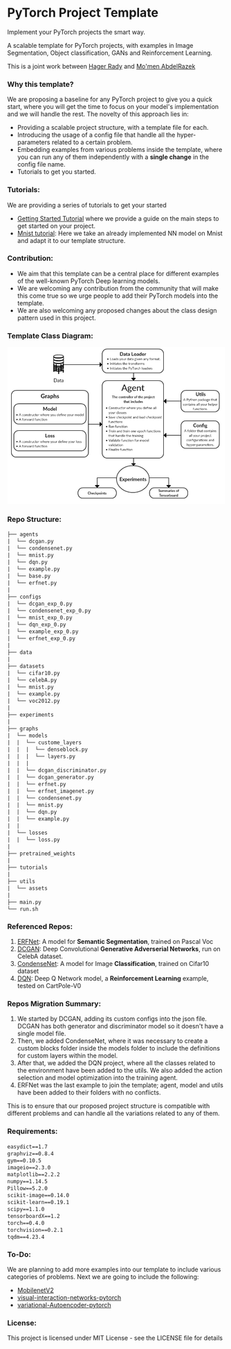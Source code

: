 # PyTorch Project Template

Implement your PyTorch projects the smart way.

A scalable template for PyTorch projects, with examples in Image Segmentation, Object classification, GANs and Reinforcement Learning.

This is a joint work between [Hager Rady](https://github.com/hagerrady13/) and [Mo'men AbdelRazek](https://github.com/moemen95)

### Why this template?

We are proposing a baseline for any PyTorch project to give you a quick start, where you will get the time to focus on your model's implementation and we will handle the rest. The novelty of this approach lies in:
- Providing a scalable project structure, with a template file for each.
- Introducing the usage of a config file that handle all the hyper-parameters related to a certain problem.
- Embedding examples from various problems inside the template, where you can run any of them independently with a **single change** in the config file name.
- Tutorials to get you started.

### Tutorials:
We are providing a series of tutorials to get your started

* [Getting Started Tutorial](https://github.com/moemen95/PyTorch-Project-Template/blob/master/tutorials/getStarted_tutorial.md) where we provide a guide on the main steps to get started on your project.
* [Mnist tutorial](https://github.com/moemen95/PyTorch-Project-Template/blob/master/tutorials/mnist_tutorial.md): Here we take an already implemented NN model on Mnist and adapt it to our template structure.

### Contribution:
* We aim that this template can be a central place for different examples of the well-known PyTorch Deep learning models.
* We are welcoming any contribution from the community that will make this come true so we urge people to add their PyTorch models into the template.
* We are also welcoming any proposed changes about the class design pattern used in this project.

### Template Class Diagram:
![alt text](utils/assets/class_diagram.png)

### Repo Structure:
```
├── agents
|  └── dcgan.py
|  └── condensenet.py
|  └── mnist.py
|  └── dqn.py
|  └── example.py
|  └── base.py
|  └── erfnet.py
|
├── configs
|  └── dcgan_exp_0.py
|  └── condensenet_exp_0.py
|  └── mnist_exp_0.py
|  └── dqn_exp_0.py
|  └── example_exp_0.py
|  └── erfnet_exp_0.py
|
├── data
|
├── datasets
|  └── cifar10.py
|  └── celebA.py
|  └── mnist.py
|  └── example.py
|  └── voc2012.py
|
├── experiments
|
├── graphs
|  └── models
|  |  └── custome_layers
|  |  |  └── denseblock.py
|  |  |  └── layers.py
|  |  |
|  |  └── dcgan_discriminator.py
|  |  └── dcgan_generator.py
|  |  └── erfnet.py
|  |  └── erfnet_imagenet.py
|  |  └── condensenet.py
|  |  └── mnist.py
|  |  └── dqn.py
|  |  └── example.py
|  |
|  └── losses
|  |  └── loss.py
|
├── pretrained_weights
|
├── tutorials
|
├── utils
|  └── assets
|
├── main.py
└── run.sh
```

### Referenced Repos:
1. [ERFNet](https://github.com/hagerrady13/ERFNet-PyTorch): A model for **Semantic Segmentation**, trained on Pascal Voc
2. [DCGAN](https://github.com/hagerrady13/DCGAN-Pytorch): Deep Convolutional **Generative Adverserial Networks**, run on CelebA dataset.
3. [CondenseNet](https://github.com/hagerrady13/CondenseNet-Pytorch): A model for Image **Classification**, trained on Cifar10 dataset
4. [DQN](https://github.com/hagerrady13/DQN-Pytorch): Deep Q Network model, a **Reinforcement Learning** example, tested on CartPole-V0

### Repos Migration Summary:

1) We started by DCGAN, adding its custom configs into the json file. DCGAN has both generator and discriminator model so it doesn't have a single model file.
2) Then, we added CondenseNet, where it was necessary to create a custom blocks folder inside the models folder to include the definitions for custom layers within the model.
3) After that, we added the DQN project, where all the classes related to the environment have been added to the utils. We also added the action selection and model optimization into the training agent.
4) ERFNet was the last example to join the template; agent, model and utils have been added to their folders with no conflicts.

This is to ensure that our proposed project structure is compatible with different problems and can handle all the variations related to any of them.

### Requirements:
```
easydict==1.7
graphviz==0.8.4
gym==0.10.5
imageio==2.3.0
matplotlib==2.2.2
numpy==1.14.5
Pillow==5.2.0
scikit-image==0.14.0
scikit-learn==0.19.1
scipy==1.1.0
tensorboardX==1.2
torch==0.4.0
torchvision==0.2.1
tqdm==4.23.4
```

### To-Do:

We are planning to add more examples into our template to include various categories of problems. Next we are going to include the following:

* [MobilenetV2](https://github.com/MG2033/MobileNet-V2)
* [visual-interaction-networks-pytorch](https://github.com/MrGemy95/visual-interaction-networks-pytorch)
* [variational-Autoencoder-pytorch](https://github.com/pytorch/examples/tree/master/vae)

### License:
This project is licensed under MIT License - see the LICENSE file for details

